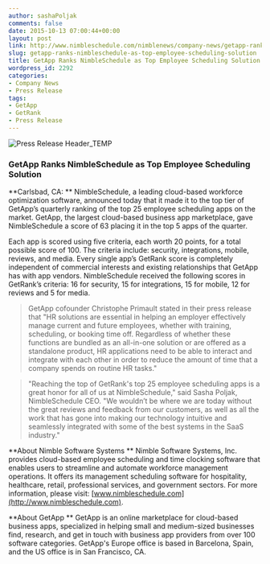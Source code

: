 ```yaml
---
author: sashaPoljak
comments: false
date: 2015-10-13 07:00:44+00:00
layout: post
link: http://www.nimbleschedule.com/nimblenews/company-news/getapp-ranks-nimbleschedule-as-top-employee-scheduling-solution/
slug: getapp-ranks-nimbleschedule-as-top-employee-scheduling-solution
title: GetApp Ranks NimbleSchedule as Top Employee Scheduling Solution
wordpress_id: 2292
categories:
- Company News
- Press Release
tags:
- GetApp
- GetRank
- Press Release
---
```


![Press Release Header_TEMP](http://www.nimbleschedule.com/wp-content/uploads/2015/07/Press-Release-Header_TEMP.png)


### GetApp Ranks NimbleSchedule as Top Employee Scheduling Solution 




**Carlsbad, CA: ** NimbleSchedule, a leading cloud-based workforce optimization software, announced today that it made it to the top tier of GetApp’s quarterly ranking of the top 25 employee scheduling apps on the market. GetApp, the largest cloud-based business app marketplace, gave NimbleSchedule a score of 63 placing it in the top 5 apps of the quarter.

Each app is scored using five criteria, each worth 20 points, for a total possible score of 100. The criteria include: security, integrations, mobile, reviews, and media. Every single app’s GetRank score is completely independent of commercial interests and existing relationships that GetApp has with app vendors. NimbleSchedule received the following scores in GetRank’s criteria: 16 for security, 15 for integrations, 15 for mobile, 12 for reviews and 5 for media.



<blockquote>GetApp co­founder Christophe Primault stated in their press release that "HR solutions are essential in helping an employer effectively manage current and future employees, whether with training, scheduling, or booking time off. Regardless of whether these functions are bundled as an all-in-one solution or are offered as a standalone product, HR applications need to be able to interact and integrate with each other in order to reduce the amount of time that a company spends on routine HR tasks."</blockquote>





<blockquote>"Reaching the top of GetRank's top 25 employee scheduling apps is a great honor for all of us at NimbleSchedule," said Sasha Poljak, NimbleSchedule CEO. "We wouldn’t be where we are today without the great reviews and feedback from our customers, as well as all the work that has gone into making our technology intuitive and seamlessly integrated with some of the best systems in the SaaS industry."</blockquote>



**About Nimble Software Systems **
Nimble Software Systems, Inc. provides cloud-based employee scheduling and time clocking software that enables users to streamline and automate workforce management operations. It offers its management scheduling software for hospitality, healthcare, retail, professional services, and government sectors. For more information, please visit: [www.nimbleschedule.com](http://www.nimbleschedule.com).

**About GetApp **
GetApp is an online marketplace for cloud-based business apps, specialized in helping small and medium-sized businesses find, research, and get in touch with business app providers from over 100 software categories. GetApp's Europe office is based in Barcelona, Spain, and the US office is in San Francisco, CA.

